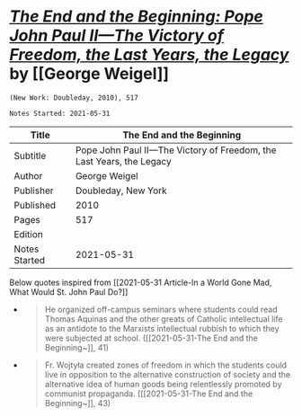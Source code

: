 # [*The End and the Beginning: Pope John Paul II—The Victory of Freedom, the Last Years, the Legacy*](https://www.amazon.com/End-Beginning-II-Victory-Freedom/dp/0385524803) by [[George Weigel]]

`(New Work: Doubleday, 2010), 517`

`Notes Started: 2021-05-31`

| Title         | The End and the Beginning                                            |
| ------------- | -------------------------------------------------------------------- |
| Subtitle      | Pope John Paul II—The Victory of Freedom, the Last Years, the Legacy |
| Author        | George Weigel                                                        |
| Publisher     | Doubleday, New York                                                  |
| Published     | 2010                                                                 |
| Pages         | 517                                                                  |
| Edition       |                                                                      |
| Notes Started | 2021-05-31                                                                     |


Below quotes inspired from [[2021-05-31 Article-In a World Gone Mad, What Would St. John Paul Do?]]
- >He organized off-campus seminars where students could read Thomas Aquinas and the other greats of Catholic intellectual life as an antidote to the Marxists intellectual rubbish to which they were subjected at school. ([[2021-05-31-The End and the Beginning~]], 41)
- >Fr. Wojtyła created zones of freedom in which the students could live in opposition to the alternative construction of society and the alternative idea of human goods being relentlessly promoted by communist propaganda. ([[2021-05-31-The End and the Beginning~]], 43)
